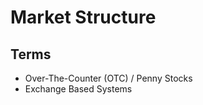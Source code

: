 # Market Structure

<!--
https://learning.edx.org/course/course-v1:NYIF+ETFM2016.1x+1T2022/home
-->

## Terms

- Over-The-Counter (OTC) / Penny Stocks
- Exchange Based Systems
